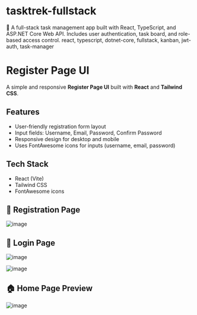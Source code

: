 # tasktrek-fullstack
🚀 A full-stack task management app built with React, TypeScript, and ASP.NET Core Web API. Includes user authentication, task board, and role-based access control.
react, typescript, dotnet-core, fullstack, kanban, jwt-auth, task-manager

# Register Page UI

A simple and responsive **Register Page UI** built with **React** and **Tailwind CSS**.

## Features

- User-friendly registration form layout
- Input fields: Username, Email, Password, Confirm Password
- Responsive design for desktop and mobile
- Uses FontAwesome icons for inputs (username, email, password)

## Tech Stack

- React (Vite)
- Tailwind CSS
- FontAwesome icons

## 📝 Registration Page
![image](https://github.com/user-attachments/assets/082af6aa-1308-43e8-82b3-cb92f5f89b69)

## 📝 Login Page
![image](https://github.com/user-attachments/assets/b5e28880-8b5c-4464-a20f-e1804add632e)


![image](https://github.com/user-attachments/assets/6b1f216e-1b90-4095-a5c1-903516a4c749)


## 🏠 Home Page Preview

![image](https://github.com/user-attachments/assets/56642935-2c5e-4549-a26a-d4a48e47cfdb)

